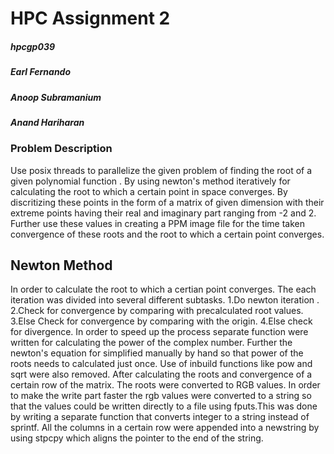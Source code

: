 <h1>HPC Assignment 2</h1>
<h5>hpcgp039</h5>
<h5> Earl Fernando</h5>

##### Anoop Subramanium 

##### Anand Hariharan
<h3>Problem Description</h3>
Use posix threads to parallelize the given problem of finding the root of a given polynomial function .
By using newton's method iteratively for calculating the root to which a certain point in space converges.
By discritizing these points in the form of a matrix of given dimension with their extreme points having their real and imaginary part ranging from -2 and 2. Further use these values in creating a PPM image file for the time taken convergence of these roots and the root to which a certain point converges.

## Newton Method
In order to calculate the root to which a certian point converges. The each iteration  was divided into several different subtasks.
1.Do newton iteration .
2.Check for convergence by comparing with precalculated root values.
3.Else Check for convergence by comparing with the origin.
4.Else check for divergence.
In order to speed up the process separate function were written for calculating the power of the complex number. Further the newton's equation for simplified manually by hand so that power of the roots needs to calculated just once. Use of inbuild functions like pow and sqrt were also removed.
After calculating the roots and convergence of a certain row of the matrix.
The roots were converted to RGB values. In order to make the write part faster the rgb values were converted to a string so that the values could be written directly to a file using fputs.This was done by writing a separate function that converts integer to a string instead of sprintf. All the columns in a certain row were appended into a newstring by using stpcpy which aligns the pointer to the end of the string.







